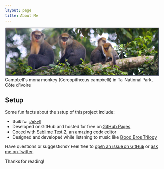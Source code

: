 ```yaml
---
layout: page
title: About Me
---
```

![Campbell's mona monkey (*Cercopithecus campbelli*) in Tai National Park, Côte d'Ivoire](/assets/monkeys.png)
Campbell's mona monkey (Cercopithecus campbelli) in Tai National Park, Côte d'Ivoire

## Setup

Some fun facts about the setup of this project include:

* Built for [Jekyll](http://jekyllrb.com)
* Developed on GitHub and hosted for free on [GitHub Pages](https://pages.github.com)
* Coded with [Sublime Text 2](http://sublimetext.com), an amazing code editor
* Designed and developed while listening to music like [Blood Bros Trilogy](https://soundcloud.com/maddecent/sets/blood-bros-series)

Have questions or suggestions? Feel free to [open an issue on GitHub](https://github.com/poole/issues/new) or [ask me on Twitter](https://twitter.com/mdo).

Thanks for reading!
